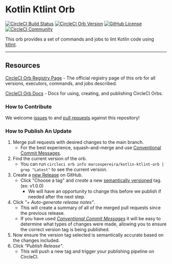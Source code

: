 # Kotlin Ktlint Orb

[![CircleCI Build Status](https://circleci.com/gh/marcospereira/kotlin-ktlint-orb.svg?style=shield "CircleCI Build Status")](https://circleci.com/gh/marcospereira/kotlin-ktlint-orb) [![CircleCI Orb Version](https://badges.circleci.com/orbs/marcospereira/kotlin-ktlint-orb.svg)](https://circleci.com/developer/orbs/orb/marcospereira/kotlin-ktlint-orb) [![GitHub License](https://img.shields.io/badge/license-MIT-lightgrey.svg)](https://raw.githubusercontent.com/marcospereira/kotlin-ktlint-orb/master/LICENSE) [![CircleCI Community](https://img.shields.io/badge/community-CircleCI%20Discuss-343434.svg)](https://discuss.circleci.com/c/ecosystem/orbs)

This orb provides a set of commands and jobs to lint Kotlin code using [ktlint](https://ktlint.github.io/).

---

## Resources

[CircleCI Orb Registry Page](https://circleci.com/developer/orbs/orb/marcospereira/kotlin-ktlint-orb) - The official registry page of this orb for all versions, executors, commands, and jobs described.

[CircleCI Orb Docs](https://circleci.com/docs/orb-intro/#section=configuration) - Docs for using, creating, and publishing CircleCI Orbs.

### How to Contribute

We welcome [issues](https://github.com/marcospereira/kotlin-ktlint-orb/issues) to and [pull requests](https://github.com/marcospereira/kotlin-ktlint-orb/pulls) against this repository!

### How to Publish An Update

1. Merge pull requests with desired changes to the main branch.
    - For the best experience, squash-and-merge and use [Conventional Commit Messages](https://conventionalcommits.org/).
2. Find the current version of the orb.
    - You can run `circleci orb info marcospereira/kotlin-ktlint-orb | grep "Latest"` to see the current version.
3. Create a [new Release](https://github.com/marcospereira/kotlin-ktlint-orb/releases/new) on GitHub.
    - Click "Choose a tag" and _create_ a new [semantically versioned](http://semver.org/) tag. (ex: v1.0.0)
      - We will have an opportunity to change this before we publish if needed after the next step.
4.  Click _"+ Auto-generate release notes"_.
    - This will create a summary of all of the merged pull requests since the previous release.
    - If you have used _[Conventional Commit Messages](https://conventionalcommits.org/)_ it will be easy to determine what types of changes were made, allowing you to ensure the correct version tag is being published.
5. Now ensure the version tag selected is semantically accurate based on the changes included.
6. Click _"Publish Release"_.
    - This will push a new tag and trigger your publishing pipeline on CircleCI.